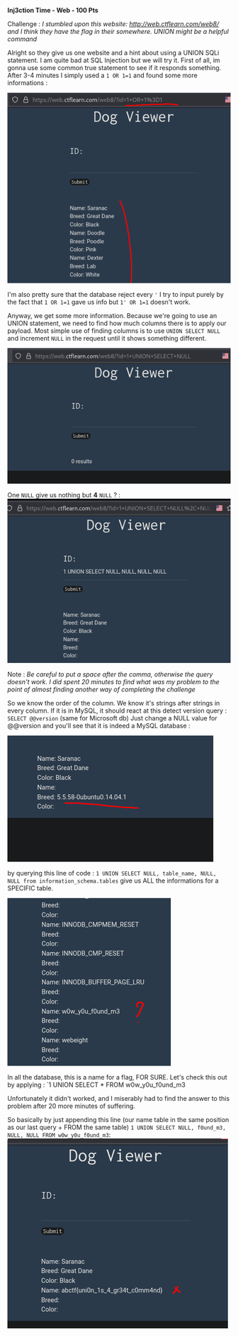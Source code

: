 **Inj3ction Time - Web - 100 Pts**


Challenge : *I stumbled upon this website: http://web.ctflearn.com/web8/ and I think they have the flag in their somewhere. UNION might be a helpful command*


Alright so they give us one website and a hint about using a UNION SQLi statement. I am quite bad at SQL Injection but we will try it. First of all, im gonna use some common true statement to see if it responds something. After 3-4 minutes I simply used a `1 OR 1=1` and found some more informations :

![](https://github.com/Kaalig/CTFLearn-Writeups/blob/b584ef62b5d0a31b97c5f7718eac37776a081a16/images/Pasted%20image%2020250825220755.png)

I'm also pretty sure that the database reject every `'` I try to input purely by the fact that `1 OR 1=1` gave us info but `1' OR 1=1` doesn't work.

Anyway, we get some more information. Because we're going to use an UNION statement, we need to find how much columns there is to apply our payload.
Most simple use of finding columns is to use `UNION SELECT NULL` and increment `NULL` in the request until it shows something different.


![](https://github.com/Kaalig/CTFLearn-Writeups/blob/b584ef62b5d0a31b97c5f7718eac37776a081a16/images/Pasted%20image%2020250825221159.png)


One `NULL` give us nothing but **4** `NULL` ? : 
![](https://github.com/Kaalig/CTFLearn-Writeups/blob/da99e0e13eec82c17d74f2a8d48beb4fec6b90f3/images/Pasted%20image%2020250825221513.png)

Note : *Be careful to put a space after the comma, otherwise the query doesn't work. I did spent 20 minutes to find what was my problem to the point of almost finding another way of completing the challenge*

So we know the order of the column. We know it's strings after strings in every column. If it is in MySQL, it should react at this detect version query : `SELECT @@version` (same for Microsoft db)
Just change a NULL value for @@version and you'll see that it is indeed a MySQL database : 

![](https://github.com/Kaalig/CTFLearn-Writeups/blob/c4a11513924ca1650557d5a1d35765ece9a6f66a/images/Pasted%20image%2020250825222040.png)

by querying this line of code : `1 UNION SELECT NULL, table_name, NULL, NULL from information_schema.tables` give us ALL the informations for a SPECIFIC table.


![](https://github.com/Kaalig/CTFLearn-Writeups/blob/da99e0e13eec82c17d74f2a8d48beb4fec6b90f3/images/Pasted%20image%2020250825222603.png)


In all the database, this is a name for a flag, FOR SURE. Let's check this out by applying : `1 UNION SELECT * FROM w0w_y0u_f0und_m3

Unfortunately it didn't worked, and I miserably had to find the answer to this problem after 20 more minutes of suffering.

So basically by just appending this line (our name table in the same position as our last query + FROM the same table) `1 UNION SELECT NULL, f0und_m3, NULL, NULL FROM w0w_y0u_f0und_m3`:
![](https://github.com/Kaalig/CTFLearn-Writeups/blob/da99e0e13eec82c17d74f2a8d48beb4fec6b90f3/images/Pasted%20image%2020250825222908.png)
